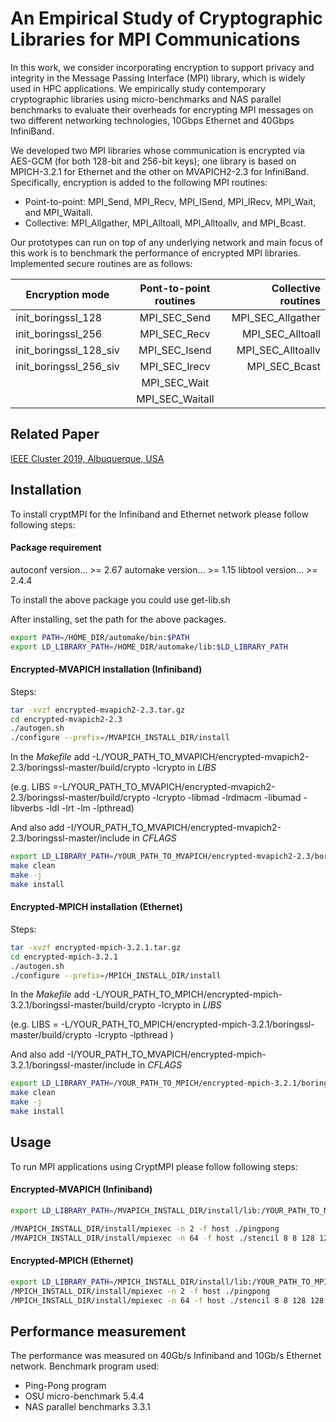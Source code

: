 
# An Empirical Study of Cryptographic Libraries for MPI Communications
In this work, we consider incorporating encryption to support
privacy and integrity in the Message Passing Interface (MPI)
library, which is widely used in HPC applications. We empirically
study contemporary cryptographic libraries using micro-benchmarks
and NAS parallel benchmarks to evaluate their overheads for encrypting
 MPI messages on two different networking technologies,
10Gbps Ethernet and 40Gbps InfiniBand.

We developed two MPI libraries whose communication is
encrypted via AES-GCM (for both 128-bit and 256-bit keys);
one library is based on MPICH-3.2.1 for Ethernet and the other
on MVAPICH2-2.3 for InfiniBand. Specifically, encryption is
added to the following MPI routines:
* Point-to-point: MPI_Send, MPI_Recv, MPI_ISend,
MPI_IRecv, MPI_Wait, and MPI_Waitall.
* Collective:
MPI_Allgather,
MPI_Alltoall,
MPI_Alltoallv, and MPI_Bcast.


Our prototypes can run on top of any underlying network and main focus of
this work is to benchmark the performance of encrypted MPI libraries. Implemented
secure routines are as follows: 

|  Encryption mode         | Pont-to-point routines|  Collective routines   |
| -------------            |:---------------------:| ----------------------:|
| init_boringssl_128       | MPI_SEC_Send          | MPI_SEC_Allgather      |
| init_boringssl_256       | MPI_SEC_Recv          | MPI_SEC_Alltoall       |
| init_boringssl_128_siv   | MPI_SEC_Isend         | MPI_SEC_Alltoallv      |
| init_boringssl_256_siv   | MPI_SEC_Irecv         | MPI_SEC_Bcast          |
|                          | MPI_SEC_Wait          |                        |
|                          | MPI_SEC_Waitall       |                        |

## Related Paper
[IEEE Cluster 2019, Albuquerque, USA](https://ieeexplore.ieee.org/abstract/document/8891033)

## Installation
To install cryptMPI for the Infiniband and Ethernet network please follow following steps:
#### Package requirement
 autoconf version... >= 2.67
 automake version... >= 1.15
 libtool version... >= 2.4.4

To install the above package you could use get-lib.sh

After installing, set the path for the above packages.

```bash
export PATH=/HOME_DIR/automake/bin:$PATH
export LD_LIBRARY_PATH=/HOME_DIR/automake/lib:$LD_LIBRARY_PATH
```

#### Encrypted-MVAPICH installation (Infiniband)
Steps:
```bash
tar -xvzf encrypted-mvapich2-2.3.tar.gz
cd encrypted-mvapich2-2.3
./autogen.sh
./configure --prefix=/MVAPICH_INSTALL_DIR/install  
```
In the *Makefile* add -L/YOUR_PATH_TO_MVAPICH/encrypted-mvapich2-2.3/boringssl-master/build/crypto -lcrypto in *LIBS*

(e.g. LIBS =-L/YOUR_PATH_TO_MVAPICH/encrypted-mvapich2-2.3/boringssl-master/build/crypto -lcrypto -libmad -lrdmacm -libumad -libverbs -ldl -lrt -lm -lpthread)

And also add -I/YOUR_PATH_TO_MVAPICH/encrypted-mvapich2-2.3/boringssl-master/include in *CFLAGS*

```bash
export LD_LIBRARY_PATH=/YOUR_PATH_TO_MVAPICH/encrypted-mvapich2-2.3/boringssl-master/build/crypto
make clean
make -j
make install
```

#### Encrypted-MPICH installation (Ethernet)
Steps: 
```bash
tar -xvzf encrypted-mpich-3.2.1.tar.gz
cd encrypted-mpich-3.2.1
./autogen.sh
./configure --prefix=/MPICH_INSTALL_DIR/install 
```
In the *Makefile* add -L/YOUR_PATH_TO_MPICH/encrypted-mpich-3.2.1/boringssl-master/build/crypto -lcrypto in *LIBS*

(e.g. LIBS = -L/YOUR_PATH_TO_MPICH/encrypted-mpich-3.2.1/boringssl-master/build/crypto -lcrypto -lpthread )

And also add -I/YOUR_PATH_TO_MVAPICH/encrypted-mpich-3.2.1/boringssl-master/include in *CFLAGS*
 
```bash
export LD_LIBRARY_PATH=/YOUR_PATH_TO_MPICH/encrypted-mpich-3.2.1/boringssl-master/build/crypto
make clean
make -j
make install
```


## Usage
To run MPI applications using CryptMPI please follow following steps:
#### Encrypted-MVAPICH (Infiniband)
```bash
export LD_LIBRARY_PATH=/MVAPICH_INSTALL_DIR/install/lib:/YOUR_PATH_TO_MVAPICH/encrypted-mvapich2-2.3/boringssl-master/build/crypto

/MVAPICH_INSTALL_DIR/install/mpiexec -n 2 -f host ./pingpong
/MVAPICH_INSTALL_DIR/install/mpiexec -n 64 -f host ./stencil 8 8 128 128 2 1000 0
```

#### Encrypted-MPICH (Ethernet)
```bash
export LD_LIBRARY_PATH=/MPICH_INSTALL_DIR/install/lib:/YOUR_PATH_TO_MPICH/encrypted-mpich-3.2.1/boringssl-master/build/crypto
/MPICH_INSTALL_DIR/install/mpiexec -n 2 -f host ./pingpong
/MPICH_INSTALL_DIR/install/mpiexec -n 64 -f host ./stencil 8 8 128 128 2 1000 0
```


## Performance measurement
The performance was measured on 40Gb/s Infiniband and 10Gb/s Ethernet network. Benchmark program used:
- Ping-Pong program
- OSU micro-benchmark 5.4.4
- NAS parallel benchmarks 3.3.1 








